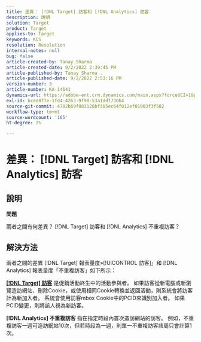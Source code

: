 ```yaml
---
title: 差異： [!DNL Target] 訪客和 [!DNL Analytics] 訪客
description: 說明
solution: Target
product: Target
applies-to: Target
keywords: KCS
resolution: Resolution
internal-notes: null
bug: false
article-created-by: Tanay Sharma .
article-created-date: 9/2/2022 2:39:45 PM
article-published-by: Tanay Sharma .
article-published-date: 9/2/2022 2:53:16 PM
version-number: 3
article-number: KA-14641
dynamics-url: https://adobe-ent.crm.dynamics.com/main.aspx?forceUCI=1&pagetype=entityrecord&etn=knowledgearticle&id=d7fa2510-cd2a-ed11-9db1-002248086735
exl-id: bcee8f7e-1fd4-4263-9f90-53a1ddf730b4
source-git-commit: 4702b69f883128bf305ec64f012ef01903f3f582
workflow-type: tm+mt
source-wordcount: '165'
ht-degree: 2%

---
```


# 差異： [!DNL Target] 訪客和 [!DNL Analytics] 訪客

## 說明


<b>問題</b>

兩者之間有何差異？ [!DNL Target] 訪客和 [!DNL Analytics] 不重複訪客？


## 解決方法


兩者之間的差異 [!DNL Target] 報表量度»[!UICONTROL 訪客]」和 [!DNL Analytics] 報表量度「不重複訪客」如下所示：

<u><b>[!DNL Target] 訪客</b></u> 是促銷活動終生中的活動參與者。 如果訪客從新電腦或新瀏覽造訪網站、刪除Cookie，或使用相同Cookie轉換並返回活動，則系統會將訪客計為新加入者。 系統會使用訪客mbox Cookie中的PCID來識別加入者。 如果PCID變更，則將該人視為新訪客。

<b>[!DNL Analytics] 不重複訪客</b> 指在指定時段內首次造訪網站的訪客。 例如，不重複訪客一週可造訪網站10次，但若時段為一週，則單一不重複訪客該周只會計算1次。
